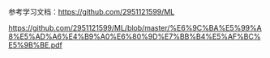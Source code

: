 

参考学习文档：https://github.com/2951121599/ML

https://github.com/2951121599/ML/blob/master/%E6%9C%BA%E5%99%A8%E5%AD%A6%E4%B9%A0%E6%80%9D%E7%BB%B4%E5%AF%BC%E5%9B%BE.pdf